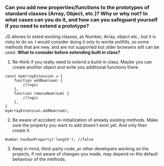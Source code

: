 ### Can you add new properties/functions to the prototypes of standard classes (Array, Object, etc.)? Why or why not? In what cases can you do it, and how can you safeguard yourself if you need to extend a prototype?

JS alloves to exted existing classes, as Number, Array, object etc., but it is risky to do so. I would consider doing it only to worite polifills, so some methods that are new, and are not supported but older browsers still can be used. 
**What to consider before extending built in class?**
1. Re-think if you really need to extend a build-in class. Maybe you can create another object and write you additional functions there.
```
const myArrayExtension = {
    function addNum(num) {
        //logic
    },
    function removeNum(num) {
        //logic
    },
}
myArrayExtension.addNum(num);
```

2. Be aware of accident re-initialization of already existing methods. Make sure the property you want to add doesn't exist yet. And only then create it.
```
Number.hasOwnProperty('length'); //false
```

3. Keep in mind, third-party code, pr other developers working on the projects, if not aware of changes you made, may depend on the default behaviour of the methods.